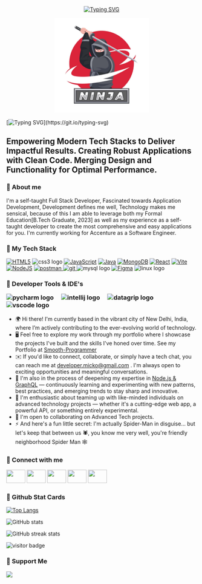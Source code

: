 <div align="center" display="flex">
  
[![Typing SVG](https://readme-typing-svg.demolab.com?font=Merienda&weight=900&size=36&pause=1000&color=white&height=65&width=450&lines=Smooth-Programmer)](https://git.io/typing-svg)

<img src="https://github.com/Developer-Ninjaa/Developer-Ninjaa/blob/7cd80f5300a02ff4e28c4b74141b5cac0bb8bfbb/flat-design-ninja-logo-template_23-2149017451.jpg"  width="250"/>
</div>



  [![Typing SVG](https://readme-typing-svg.demolab.com?font=Latin&weight=900&size=35&pause=500&color=3D8AF7&width=542&height=60&lines=Hi+There%2C+I'm+Jaskaran+Singh.;I'm+a+Full+Stack+Developer.;Driven+Software+Engineer.;A+Keen+Tech+Enthusiast.)](https://git.io/typing-svg)
  <div justify-content="center">
 <h2> Empowering Modern Tech Stacks to Deliver Impactful Results. Creating Robust Applications with Clean Code. Merging Design and Functionality for Optimal Performance.
   
  </div>
  
  
  <h3> 🚀 About me
  </h3>
  <div>
<p text-align="left">
  I'm a self-taught Full Stack Developer, Fascinated towards Application Development, Development defines me well, Technology makes me sensical, because of this I am able to leverage both my Formal Education[B.Tech Graduate, 2023] as well as my experience as a self-taught developer to create the most comprehensive and easy applications for you. I'm currently working for Accenture as a Software Engineer.</p>
</div>


 ### 🚀 My Tech Stack

<p align="left">
<a href="https://developer.mozilla.org/en-US/docs/Glossary/HTML5" target="_blank" rel="noreferrer"><img src="https://raw.githubusercontent.com/danielcranney/readme-generator/main/public/icons/skills/html5-colored.svg" width="36" height="40" alt="HTML5" /></a>
<img src="https://cdn.jsdelivr.net/gh/devicons/devicon/icons/css3/css3-original.svg" height="40" width="40" alt="css3 logo"  />
<a href="https://developer.mozilla.org/en-US/docs/Web/JavaScript" target="_blank" rel="noreferrer"><img src="https://raw.githubusercontent.com/danielcranney/readme-generator/main/public/icons/skills/javascript-colored.svg" width="36" height="40" alt="JavaScript" /></a>
<a href="https://www.oracle.com/java/" target="_blank" rel="noreferrer"><img src="https://raw.githubusercontent.com/danielcranney/readme-generator/main/public/icons/skills/java-colored.svg" width="36" height="40" alt="Java" /></a>  
<a href="https://www.mongodb.com/" target="_blank" rel="noreferrer"><img src="https://raw.githubusercontent.com/danielcranney/readme-generator/main/public/icons/skills/mongodb-colored.svg" width="36" height="40" alt="MongoDB" /></a>
<a href="https://reactjs.org/" target="_blank" rel="noreferrer"><img src="https://raw.githubusercontent.com/danielcranney/readme-generator/main/public/icons/skills/react-colored.svg" width="36" height="40" alt="React" /></a>
<a href="https://vitejs.dev/" target="_blank" rel="noreferrer"><img src="https://raw.githubusercontent.com/danielcranney/readme-generator/main/public/icons/skills/vite-colored.svg" width="36" height="40" alt="Vite" /></a>
<a href="https://nodejs.org/en/" target="_blank" rel="noreferrer"><img src="https://raw.githubusercontent.com/danielcranney/readme-generator/main/public/icons/skills/nodejs-colored.svg" width="36" height="40" alt="NodeJS" /></a>
 <a href="https://postman.com" target="_blank" rel="noreferrer"> <img src="https://www.vectorlogo.zone/logos/getpostman/getpostman-icon.svg" alt="postman" width="36" height="40"/> </a>
<a href="https://git-scm.com/" target="_blank"> <img src="https://img.icons8.com/color/48/000000/git.png" alt=" git" width="42" height"42"/> </a>
    <img src="https://cdn.jsdelivr.net/gh/devicons/devicon/icons/mysql/mysql-original.svg" height="42" alt="mysql logo"  />
<a href="https://www.figma.com/" target="_blank" rel="noreferrer"><img src="https://raw.githubusercontent.com/danielcranney/readme-generator/main/public/icons/skills/figma-colored.svg" width="36" height="40" alt="Figma" /></a>
  <img src="https://cdn.jsdelivr.net/gh/devicons/devicon/icons/linux/linux-original.svg" height="40" alt="linux logo"  />
  <img width="12" />
</p>
     
   <div>
  <h3> 🚀 Developer Tools & IDE's
    <p>
    <div>
  <img src="https://cdn.jsdelivr.net/gh/devicons/devicon/icons/pycharm/pycharm-original.svg" height="40" alt="pycharm logo"  />
  <img width="12" />
  <img src="https://cdn.jsdelivr.net/gh/devicons/devicon/icons/intellij/intellij-original.svg" height="40" alt="intellij logo"  />
  <img width="12" />
  <img src="https://cdn.jsdelivr.net/gh/devicons/devicon/icons/datagrip/datagrip-original.svg" height="40" alt="datagrip logo"  />
  <img width="12" />
  <img src="https://cdn.jsdelivr.net/gh/devicons/devicon/icons/vscode/vscode-original.svg" height="40" alt="vscode logo"  /> 
      </div>  
   </p>
  </div>
    
* 🌍  Hi there! I'm currently based in the vibrant city of New Delhi, India, where I’m actively contributing to the ever-evolving world of technology.
* 🖥️  Feel free to explore my work through my portfolio where I showcase the projects I've built and the skills I've honed over time. See my Portfolio at [Smooth-Programmer](https://smooth-programmer.netlify.app/)
* ✉️   If you'd like to connect, collaborate, or simply have a tech chat, you can reach me at [developer.micko@gmail.com](mailto:developer.micko@gmail.com) . I'm always open to exciting opportunities and meaningful conversations. 
* 🚀  I'm also in the process of deepening my expertise in [Node.js & GraphQL](https://www.youtube.com/watch?v=5199E50O7SI) — continuously learning and experimenting with new patterns, best practices, and emerging trends to stay sharp and innovative.
* 🧠 I'm enthusiastic about teaming up with like-minded individuals on advanced technology projects — whether it's a cutting-edge web app, a powerful API, or something entirely experimental.
* 🤝  I'm open to collaborating on Advanced Tech projects.
* ⚡  And here's a fun little secret: I'm actually Spider-Man in disguise... but let's keep that between us 🕷️, you know me very well, you're friendly neighborhood Spider Man 🕸️
    
<div>
  <h3> 🚀 Connect with me
    <p>
<div>
<p align="left"> 
  <a href="https://www.facebook.com/profile.php?id=100041770744715" target="_blank" rel="noreferrer"><img src="https://raw.githubusercontent.com/danielcranney/readme-generator/main/public/icons/socials/facebook.svg" width="50" height="35" /></a>
  <a href="http://www.instagram.com/jaskaran_singhhhhhh/" target="_blank" rel="noreferrer"><img src="https://raw.githubusercontent.com/danielcranney/readme-generator/main/public/icons/socials/instagram.svg" width="50" height="35" /></a>
  <a href="https://www.linkedin.com/in/jaskaran-techno" target="_blank" rel="noreferrer"><img src="https://raw.githubusercontent.com/danielcranney/readme-generator/main/public/icons/socials/linkedin.svg" width="50" height="35" /></a> 
  <a href="https://www.twitter.com/mejaskaransingh" target="_blank" rel="noreferrer"><img src="https://raw.githubusercontent.com/danielcranney/readme-generator/main/public/icons/socials/twitter.svg" width="50" height="35" /></a>
<a href="https://hashnode.com/@JaskaranTechno200.hashnode.dev" target="_blank" rel="noreferrer"><img src="https://raw.githubusercontent.com/danielcranney/readme-generator/main/public/icons/socials/hashnode.svg" width="50" height="35" /></a>
  </p>
</div>  
    </p>
  </div>

  <div>

 ### 🚀 Github Stat Cards   
    
[![Top Langs](https://github-readme-stats.vercel.app/api/top-langs/?username=Smooth-Programmer&layout=compact)](https://github.com/anuraghazra/github-readme-stats)

![GitHub stats](https://github-readme-stats.vercel.app/api?username=Smooth-Programmer&show_icons=true&count_private=true)  
    
![GitHub streak stats](https://github-readme-streak-stats.herokuapp.com/?user=Smooth-Programmer)  

![visitor badge](https://visitor-badge.laobi.icu/badge?page_id=jwenjian.visitor-badge)
  
  
### 🚀 Support Me

<a href="https://www.buymeacoffee.com/Smooth-Programmer"><img src="https://cdn.buymeacoffee.com/buttons/v2/default-yellow.png" width="200" /></a>
  
  
  
